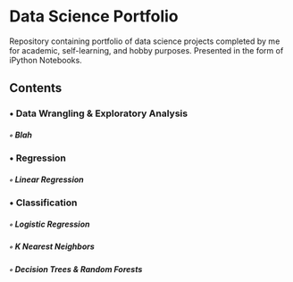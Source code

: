 # Data Science Portfolio

Repository containing portfolio of data science projects completed by me for academic, self-learning, and hobby purposes. Presented in the form of iPython Notebooks.

## Contents

### • Data Wrangling & Exploratory Analysis

   ##### ◦ Blah

   
### • Regression


   #####   ◦ Linear Regression

### • Classification


   #####   ◦ Logistic Regression
  
  
   #####   ◦ K Nearest Neighbors


   #####   ◦ Decision Trees & Random Forests
